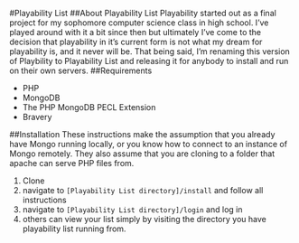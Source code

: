 #Playability List
##About Playability List
Playability started out as a final project for my sophomore computer science class in high school. I’ve played around with it a bit since then but ultimately I’ve come to the decision that playability in it’s current form is not what my dream for playability is, and it never will be.
That being said, I’m renaming this version of Playbility to Playability List and releasing it for anybody to install and run on their own servers.
##Requirements
* PHP
* MongoDB
* The PHP MongoDB PECL Extension
* Bravery

##Installation
These instructions make the assumption that you already have Mongo running locally, or you know how to connect to an instance of Mongo remotely. They also assume that you are cloning to a folder that apache can serve PHP files from.

1. Clone
2. navigate to `[Playability List directory]/install` and follow all instructions
3. navigate to `[Playability List directory]/login` and log in
4. others can view your list simply by visiting the directory you have playability list running from.